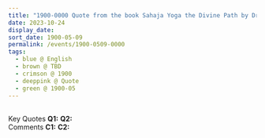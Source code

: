 ```yaml
---
title: "1900-0000 Quote from the book Sahaja Yoga the Divine Path by Dr. Hari Shankar Sharma, Part III: Evolution, Yoga and Salvation, Page 142"
date: 2023-10-24
display_date: 
sort_date: 1900-05-09
permalink: /events/1900-0509-0000
tags:
  - blue @ English
  - brown @ TBD
  - crimson @ 1900
  - deeppink @ Quote
  - green @ 1900-05
---
```


<br>

<wave-list>
  <list-title color="DarkSeaGreen" width="55">Key Quotes</list-title>
  <list-item color="BlanchedAlmond" width="280"><b>Q1:</b> <i></i></list-item>
  <list-item color="Lavender" width="280"><b>Q2:</b> <i></i></list-item>
</wave-list>

<br>

<wave-list>
  <list-title color="DarkSeaGreen" width="55">Comments</list-title>
  <list-item color="BlanchedAlmond" width="280"><b>C1:</b> <i></i></list-item>
  <list-item color="Lavender" width="280"><b>C2:</b> <i></i></list-item>
</wave-list>